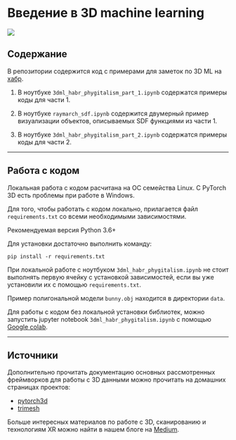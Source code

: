 # Введение в 3D machine learning
![](https://miro.medium.com/max/1400/1*dz0fqQ1KBqIYGexQ_I4SpA.jpeg)
## Содержание
В репозитории содержится код с примерами для заметок по 3D ML на [хабр](https://habr.com/ru/company/itmai/blog/503358/).

1) В ноутбуке `3dml_habr_phygitalism_part_1.ipynb` содержатся примеры коды для части 1.

2) В ноутбуке `raymarch_sdf.ipynb` содержится двумерный пример визуализации объектов, описываемых SDF функциями из части 1.

3) В ноутбуке `3dml_habr_phygitalism_part_2.ipynb` содержатся примеры коды для части 2.
___
## Работа с кодом

Локальная работа с кодом расчитана на ОС семейства Linux. C PyTorch 3D есть проблемы при работе в Windows.

Для того, чтобы работать с кодом локально, прилагается файл `requirements.txt` со всеми необходимыми зависимостями.

Рекомендуемая версия Python 3.6+

Для установки достаточно выполнить команду:
```
pip install -r requirements.txt
```

При локальной работе с ноутбуком `3dml_habr_phygitalism.ipynb` не стоит выполнять первую ячейку с установкой зависимостей, если вы уже установили их с помощью `requirements.txt`.

Пример полигональной модели `bunny.obj` находится в директории `data`.

Для работы с кодом без локальной установки библиотек, можно запустить jupyter notebook `3dml_habr_phygitalism.ipynb` с помощью [Google colab](https://colab.research.google.com/).
___
## Источники
Дополнительно прочитать документацию основных рассмотренных фреймворков для работы с 3D данными можно прочитать на домашних страницах проектов:
- [pytorch3d](https://github.com/facebookresearch/pytorch3d)
- [trimesh](https://github.com/mikedh/trimesh) 
  
Больше интересных материалов по работе с 3D, сканированию и технологиям XR можно найти в нашем блоге на [Medium](https://medium.com/phygitalism).
